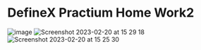 # DefineX Practium Home Work2
![image](https://user-images.githubusercontent.com/69505917/220106455-32217aa6-aa30-4b39-8d8f-bda4c47bf44a.png)
![Screenshot 2023-02-20 at 15 29 18](https://user-images.githubusercontent.com/69505917/220108382-cb331cd1-9aa3-465f-b436-d179210d8019.png)
![Screenshot 2023-02-20 at 15 25 30](https://user-images.githubusercontent.com/69505917/220107082-dfac1724-78a3-4fdb-974a-4d34b6ed87ab.png)

